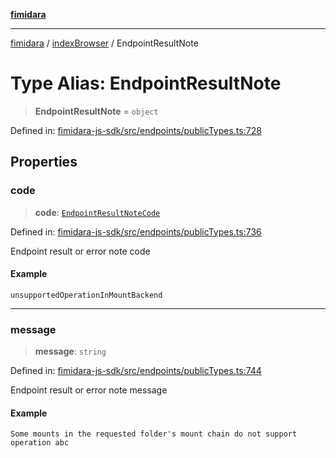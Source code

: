 [**fimidara**](../../README.md)

***

[fimidara](../../modules.md) / [indexBrowser](../README.md) / EndpointResultNote

# Type Alias: EndpointResultNote

> **EndpointResultNote** = `object`

Defined in: [fimidara-js-sdk/src/endpoints/publicTypes.ts:728](https://github.com/softkave/fimidara/blob/feac071900ab8644442d355e5cb5db9df2f34600/fimidara-js-sdk/src/endpoints/publicTypes.ts#L728)

## Properties

### code

> **code**: [`EndpointResultNoteCode`](EndpointResultNoteCode.md)

Defined in: [fimidara-js-sdk/src/endpoints/publicTypes.ts:736](https://github.com/softkave/fimidara/blob/feac071900ab8644442d355e5cb5db9df2f34600/fimidara-js-sdk/src/endpoints/publicTypes.ts#L736)

Endpoint result or error note code

#### Example

```
unsupportedOperationInMountBackend
```

***

### message

> **message**: `string`

Defined in: [fimidara-js-sdk/src/endpoints/publicTypes.ts:744](https://github.com/softkave/fimidara/blob/feac071900ab8644442d355e5cb5db9df2f34600/fimidara-js-sdk/src/endpoints/publicTypes.ts#L744)

Endpoint result or error note message

#### Example

```
Some mounts in the requested folder's mount chain do not support operation abc
```

